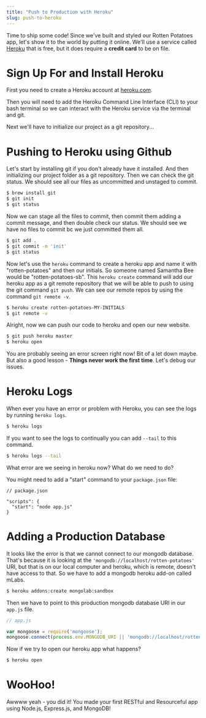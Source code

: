 ```yaml
---
title: "Push to Production with Heroku"
slug: push-to-heroku
---
```


Time to ship some code! Since we've built and styled our Rotten Potatoes app, let's show it to the world by putting it online. We'll use a service called [Heroku](https://www.heroku.com) that is free, but it does require a **credit card** to be on file.

# Sign Up For and Install Heroku

First you need to create a Heroku account at [heroku.com](https://www.heroku.com).

Then you will need to add the Heroku Command Line Interface (CLI) to your bash terminal so we can interact with the Heroku service via the terminal and git.

Next we'll have to initialize our project as a git repository...

# Pushing to Heroku using Github

Let's start by installing git if you don't already have it installed. And then initializing our project folder as a git repository. Then we can check the git status. We should see all our files as uncommitted and unstaged to commit.

```bash
$ brew install git
$ git init
$ git status
```

Now we can stage all the files to commit, then commit them adding a commit message, and then double check our status. We should see we have no files to commit bc we just committed them all.

```bash
$ git add .
$ git commit -m 'init'
$ git status
```

Now let's use the `heroku` command to create a heroku app and name it with "rotten-potatoes" and then our initials. So someone named Samantha Bee would be "rotten-potatoes-sb". This `heroku create` command will add our heroku app as a git remote repository that we will be able to push to using the git command `git push`. We can see our remote repos by using the command `git remote -v`.

```bash
$ heroku create rotten-potatoes-MY-INITIALS
$ git remote -v
```

Alright, now we can push our code to heroku and open our new website.

```bash
$ git push heroku master
$ heroku open
```

You are probably seeing an error screen right now! Bit of a let down maybe. But also a good lesson - **Things never work the first time**. Let's debug our issues.

# Heroku Logs

When ever you have an error or problem with Heroku, you can see the logs by running `heroku logs`.

```bash
$ heroku logs
```

If you want to see the logs to continually you can add `--tail` to this command.

```bash
$ heroku logs --tail
```

What error are we seeing in heroku now? What do we need to do?

You might need to add a "start" command to your `package.json` file:

```
// package.json

"scripts": {
  "start": "node app.js"
}
```

# Adding a Production Database

It looks like the error is that we cannot connect to our mongodb database. That's because it is looking at the `'mongodb://localhost/rotten-potatoes'` URI, but that is on our local computer and heroku, which is remote, doesn't have access to that. So we have to add a mongodb heroku add-on called mLabs.

```bash
$ heroku addons:create mongolab:sandbox
```

Then we have to point to this production mongodb database URI in our `app.js` file.

```js
// app.js

var mongoose = require('mongoose');
mongoose.connect(process.env.MONGODB_URI || 'mongodb://localhost/rotten-potatoes');
```

Now if we try to open our heroku app what happens?

```bash
$ heroku open
```

# WooHoo!

Awwww yeah - you did it! You made your first RESTful and Resourceful app using Node.js, Express.js, and MongoDB!

